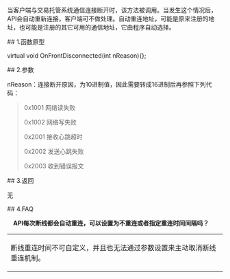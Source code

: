 <p>当客户端与交易托管系统通信连接断开时，该方法被调用。当发生这个情况后，API会自动重新连接，客户端可不做处理。自动重连地址，可能是原来注册的地址，也可能是注册的其它可用的通信地址，它由程序自动选择。</p>
<span class="anchor" id="02bfdd99-22e4-4863-bd1d-d652e4180851"></span>
## 1.函数原型
<p>virtual void OnFrontDisconnected(int nReason){};</p>
<span class="anchor" id="4ffc87f8-068d-4df7-a040-1d93d9017a19"></span>
## 2.参数
<p>nReason：连接断开原因，为10进制值，因此需要转成16进制后再参照下列代码：</p>
<blockquote>
<p>0x1001 网络读失败</p>
<p>0x1002 网络写失败</p>
<p>0x2001 接收心跳超时</p>
<p>0x2002 发送心跳失败</p>
<p>0x2003 收到错误报文</p>
</blockquote>
<span class="anchor" id="77f1d4d9-181f-4580-8f16-b5c354acac1a"></span>
## 3.返回
<p>无</p>
<span class="anchor" id="77526ca7-01e4-464f-914d-22fb32e9229a"></span>
## 4.FAQ
<p><div class="region_i" id=""><p class="region_header" id="region_header_1" style="padding-left: 1em;font-weight : bold;text-indent: 0px;text-align: left;">API每次断线都会自动重连，可以设置为不重连或者指定重连时间间隔吗？</p><div class="region_panel" id="region_panel_1" style="display:block;"><table><tr><td>
<p>断线重连时间不可自定义，并且也无法通过参数设置来主动取消断线重连机制。</p>
</td></tr></table>
</div><p class="region_tail" id="region_tail_1" style="border-top-color:transparent;border-bottom-width:0;"></p></div></p>
